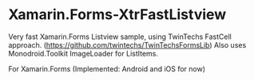 # Xamarin.Forms-XtrFastListview
Very fast Xamarin.Forms Listview sample, using TwinTechs FastCell approach. (https://github.com/twintechs/TwinTechsFormsLib) 
Also uses Monodroid.Toolkit ImageLoader for ListItems.

For Xamarin.Forms (Implemented: Android and iOS for now)
